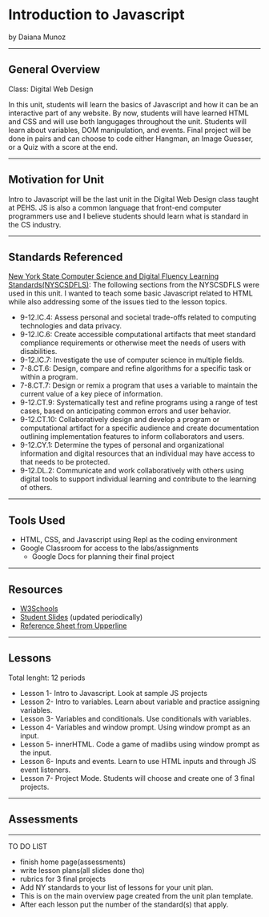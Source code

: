 # Introduction to Javascript
by Daiana Munoz

-----

## General Overview
<!--(include here description of unit, what class(es) it fits into, when...)-->
Class: Digital Web Design

In this unit, students will learn the basics of Javascript and how it can be an interactive part of any website. By now, students will have learned HTML and CSS 
and will use both langugages throughout the unit. Students will learn about variables, DOM manipulation, and events. Final project will be done in pairs and can choose to code either Hangman, an Image Guesser, or a Quiz with a score at the end.

---

## Motivation for Unit
<!--(why have you decided to make this?)-->
Intro to Javascript will be the last unit in the Digital Web Design class taught at PEHS. JS is also a common language that front-end computer programmers use and I believe students should learn what is standard in the CS industry.

---

## Standards Referenced
<!--(select one of the standards sets reviewed in class (CSTA, NY, MA, RI), include a link and a brief explanation as to why you selected that set)-->
[New York State Computer Science and Digital Fluency Learning Standards(NYSCSDFLS)](http://www.nysed.gov/common/nysed/files/programs/curriculum-instruction/computer-science-digital-fluency-standards-k-12.pdf): The following sections from the NYSCSDFLS were used in this unit. I wanted to teach some basic Javascript related to HTML while also addressing some of the issues tied to the lesson topics.

* 9-12.IC.4: Assess personal and societal trade-offs related to computing technologies and data privacy.
* 9-12.IC.6: Create accessible computational artifacts that meet standard compliance requirements or otherwise meet the needs of users with disabilities.
* 9-12.IC.7: Investigate the use of computer science in multiple fields.
* 7-8.CT.6: Design, compare and refine algorithms for a specific task or within a program.
* 7-8.CT.7: Design or remix a program that uses a variable to maintain the current value of a key piece of information.
* 9-12.CT.9: Systematically test and refine programs using a range of test cases, based on anticipating common errors and user behavior.
* 9-12.CT.10: Collaboratively design and develop a program or computational artifact for a specific audience and create documentation outlining implementation features to inform collaborators and users.
* 9-12.CY.1: Determine the types of personal and organizational information and digital resources that an individual may have access to that needs to be protected.
* 9-12.DL.2: Communicate and work collaboratively with others using digital tools to support individual learning and contribute to the learning of others.

---

## Tools Used
* HTML, CSS, and Javascript using Repl as the coding environment
* Google Classroom for access to the labs/assignments
  * Google Docs for planning their final project

---

## Resources
* [W3Schools](http://w3schools.com/)
* [Student Slides](https://docs.google.com/presentation/d/1Bj1zuknxTlWu1_b014lqL6UkduuS1iy1jdFcpv7hdYI/edit?usp=sharing) (updated periodically)
* [Reference Sheet from Upperline](https://github.com/upperlinecode/html-css-js-reference)

---

## Lessons
<!--(list each lesson with main topic(s))-->
Total lenght: 12 periods
* Lesson 1- Intro to Javascript. Look at sample JS projects
* Lesson 2- Intro to variables. Learn about variable and practice assigning variables.
* Lesson 3- Variables and conditionals. Use conditionals with variables.
* Lesson 4- Variables and window prompt. Using window prompt as an input.
* Lesson 5- innerHTML. Code a game of madlibs using window prompt as the input.
* Lesson 6- Inputs and events. Learn to use HTML inputs and through JS event listeners.
* Lesson 7- Project Mode. Students will choose and create one of 3 final projects.

---

## Assessments
<!--(list summative and/or formative assessments used)-->

---

TO DO LIST
- finish home page(assessments)
- write lesson plans(all slides done tho)
- rubrics for 3 final projects
- Add NY standards to your list of lessons for your unit plan.
- This is on the main overview page created from the unit plan template.
- After each lesson put the number of the standard(s) that apply.
